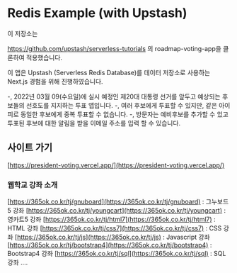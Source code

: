 # Redis Example (with Upstash)

이 저장소는 

https://github.com/upstash/serverless-tutorials 의 roadmap-voting-app을 클론하여 적용했습니다.

이 앱은 Upstash (Serverless Redis Database)를 데이터 저장소로 사용하는 Next.js 경험을 위해 진행하였습니다.

-, 2022년 03월 09(수요일)에 실시 예정인 제20대 대통령 선거를 앞두고 예상되는 후보들의 선호도를 지지하는 투표 앱입니다.
-, 여러 후보에게 투표할 수 있지만, 같은 아이피로 동일한 후보에게 중복 투표할 수 없습니다.
-, 방문자는 예비후보를 추가할 수 있고 투표된 후보에 대한 알림을 받을 이메일 주소를 입력 할 수 있습니다.

## 사이트 가기

[https://president-voting.vercel.app/](https://president-voting.vercel.app/)
                                    
### 웹학교 강좌 소개

[https://365ok.co.kr/tj/gnuboard](https://365ok.co.kr/tj/gnuboard) : 그누보드5 강좌
[https://365ok.co.kr/tj/youngcart](https://365ok.co.kr/tj/youngcart) : 영카트5 강좌
[https://365ok.co.kr/tj/html7](https://365ok.co.kr/tj/html7) : HTML 강좌
[https://365ok.co.kr/tj/css7](https://365ok.co.kr/tj/css7) : CSS 강좌
[https://365ok.co.kr/tj/js](https://365ok.co.kr/tj/js) : Javascript 강좌
[https://365ok.co.kr/tj/bootstrap4](https://365ok.co.kr/tj/bootstrap4) : Bootstrap4 강좌
[https://365ok.co.kr/tj/sql](https://365ok.co.kr/tj/sql) : SQL 강좌
....
